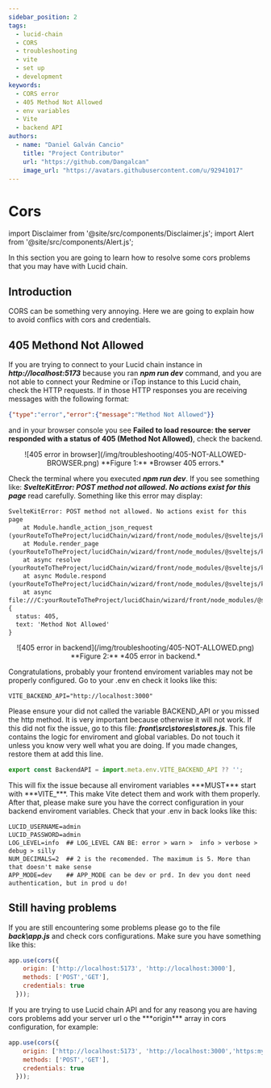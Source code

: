 ```yaml
---
sidebar_position: 2
tags: 
  - lucid-chain
  - CORS
  - troubleshooting
  - vite
  - set up
  - development
keywords:
  - CORS error
  - 405 Method Not Allowed
  - env variables
  - Vite
  - backend API
authors: 
  - name: "Daniel Galván Cancio"
    title: "Project Contributor"
    url: "https://github.com/Dangalcan"
    image_url: "https://avatars.githubusercontent.com/u/92941017"
---
```


# Cors

import Disclaimer from '@site/src/components/Disclaimer.js';
import Alert from '@site/src/components/Alert.js';

In this section you are going to learn how to resolve some cors problems that you may have with Lucid chain.

## Introduction

CORS can be something very annoying. Here we are going to explain how to avoid conflics with cors and credentials.

## 405 Methond Not Allowed

If you are trying to connect to your Lucid chain instance in ***http://localhost:5173*** because you ran ***npm run dev*** command, and you are not able to connect your Redmine or iTop instance to this Lucid chain, check the HTTP requests.  If in those HTTP responses you are receiving messages with the following format:

```json
{"type":"error","error":{"message":"Method Not Allowed"}}
```

 and in your browser console you see **Failed to load resource: the server responded with a status of 405 (Method Not Allowed)**, check the backend.

<div align="center">
![405 error in browser](/img/troubleshooting/405-NOT-ALLOWED-BROWSER.png)  
**Figure 1:** *Browser 405 errors.*
</div>

Check the terminal where you executed ***npm run dev***. If you see something like:
***SvelteKitError: POST method not allowed. No actions exist for this page*** read carefully. Something like this error may display:

```text
SvelteKitError: POST method not allowed. No actions exist for this page
    at Module.handle_action_json_request (yourRouteToTheProject/lucidChain/wizard/front/node_modules/@sveltejs/kit/src/runtime/server/page/actions.js:27:28)
    at Module.render_page (yourRouteToTheProject/lucidChain/wizard/front/node_modules/@sveltejs/kit/src/runtime/server/page/index.js:44:10)
    at async resolve (yourRouteToTheProject/lucidChain/wizard/front/node_modules/@sveltejs/kit/src/runtime/server/respond.js:449:18)
    at async Module.respond (yourRouteToTheProject/lucidChain/wizard/front/node_modules/@sveltejs/kit/src/runtime/server/respond.js:322:20)
    at async file:///C:yourRouteToTheProject/lucidChain/wizard/front/node_modules/@sveltejs/kit/src/exports/vite/dev/index.js:524:22 {
  status: 405,
  text: 'Method Not Allowed'
}
```

<div align="center">
![405 error in backend](/img/troubleshooting/405-NOT-ALLOWED.png)  
**Figure 2:** *405 error in backend.*
</div>

Congratulations, probably your frontend enviroment variables may not be properly configured. Go to your .env en check it looks like this:

```.env
VITE_BACKEND_API="http://localhost:3000"
```

Please ensure your did not called the variable BACKEND_API or you missed the http method. It is very important because otherwise it will not work. If this did not fix the issue, go to this file: ***front\src\stores\stores.js***. This file contains the logic for enviroment and global variables. Do not touch it unless you know very well what you are doing. If you made changes, restore them at add this line.

```js
export const BackendAPI = import.meta.env.VITE_BACKEND_API ?? '';
```

<Alert>
This will fix the issue because all enviroment variables ***MUST*** start with ***VITE_***. This make Vite detect them and work with them properly.
</Alert>

<Disclaimer>
After that, please make sure you have the correct configuration in your backend enviroment variables. Check that your .env in back looks like this:

```.env
LUCID_USERNAME=admin
LUCID_PASSWORD=admin
LOG_LEVEL=info  ## LOG_LEVEL CAN BE: error > warn >  info > verbose > debug > silly
NUM_DECIMALS=2  ## 2 is the recomended. The maximum is 5. More than that doesn't make sense
APP_MODE=dev    ## APP_MODE can be dev or prd. In dev you dont need authentication, but in prod u do!
```

</Disclaimer>

## Still having problems

If you are still encountering some problems please go to the file ***back\app.js*** and check cors configurations. Make sure you have something like this:

```js
app.use(cors({
    origin: ['http://localhost:5173', 'http://localhost:3000'], 
    methods: ['POST','GET'],
    credentials: true
  }));
```

<Disclaimer>
If you are trying to use Lucid chain API and for any reasong you are having cors problems add your server url o the ***origin*** array in cors configuration, for example:

```js
app.use(cors({
    origin: ['http://localhost:5173', 'http://localhost:3000','https:myCustomServer.com:80/myCustomApp'], 
    methods: ['POST','GET'],
    credentials: true
  }));
```

</Disclaimer>
